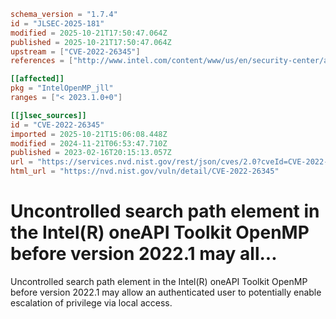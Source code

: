 ```toml
schema_version = "1.7.4"
id = "JLSEC-2025-181"
modified = 2025-10-21T17:50:47.064Z
published = 2025-10-21T17:50:47.064Z
upstream = ["CVE-2022-26345"]
references = ["http://www.intel.com/content/www/us/en/security-center/advisory/intel-sa-00674.html", "http://www.intel.com/content/www/us/en/security-center/advisory/intel-sa-00674.html"]

[[affected]]
pkg = "IntelOpenMP_jll"
ranges = ["< 2023.1.0+0"]

[[jlsec_sources]]
id = "CVE-2022-26345"
imported = 2025-10-21T15:06:08.448Z
modified = 2024-11-21T06:53:47.710Z
published = 2023-02-16T20:15:13.057Z
url = "https://services.nvd.nist.gov/rest/json/cves/2.0?cveId=CVE-2022-26345"
html_url = "https://nvd.nist.gov/vuln/detail/CVE-2022-26345"
```

# Uncontrolled search path element in the Intel(R) oneAPI Toolkit OpenMP before version 2022.1 may all...

Uncontrolled search path element in the Intel(R) oneAPI Toolkit OpenMP before version 2022.1 may allow an authenticated user to potentially enable escalation of privilege via local access.


